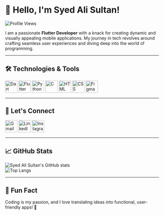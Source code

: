# 👋 Hello, I'm Syed Ali Sultan!  
![Profile Views](https://komarev.com/ghpvc/?username=alishah18105&color=blue&style=flat-square)  

I am a passionate **Flutter Developer** with a knack for creating dynamic and visually appealing mobile applications. My journey in tech revolves around crafting seamless user experiences and diving deep into the world of programming.

---

## 🛠️ Technologies & Tools  
<p align="left">
  <a href="#"><img src="https://cdn.jsdelivr.net/gh/devicons/devicon/icons/dart/dart-original.svg" alt="Dart" width="40" height="40"/></a>
  <a href="#"><img src="https://cdn.jsdelivr.net/gh/devicons/devicon/icons/flutter/flutter-original.svg" alt="Flutter" width="40" height="40"/></a>
  <a href="#"><img src="https://cdn.jsdelivr.net/gh/devicons/devicon/icons/python/python-original.svg" alt="Python" width="40" height="40"/></a>
  <a href="#"><img src="https://cdn.jsdelivr.net/gh/devicons/devicon/icons/c/c-original.svg" alt="C" width="40" height="40"/></a>
  <a href="#"><img src="https://cdn.jsdelivr.net/gh/devicons/devicon/icons/html5/html5-original.svg" alt="HTML" width="40" height="40"/></a>
  <a href="#"><img src="https://cdn.jsdelivr.net/gh/devicons/devicon/icons/css3/css3-original.svg" alt="CSS" width="40" height="40"/></a>
  <a href="#"><img src="https://upload.wikimedia.org/wikipedia/commons/3/33/Figma-logo.svg" alt="Figma" width="40" height="40"/></a>
</p>

---

## 🌟 Let's Connect  
<p align="left">
  <a href="mailto:alishah18105@gmail.com"><img src="https://upload.wikimedia.org/wikipedia/commons/7/7e/Gmail_icon_%282020%29.svg" alt="Gmail" width="40" height="40"/></a>
  <a href="https://www.linkedin.com/in/syed-ali-sultan-00b402228/" target="_blank"><img src="https://cdn.jsdelivr.net/gh/devicons/devicon/icons/linkedin/linkedin-original.svg" alt="LinkedIn" width="40" height="40"/></a>
  <a href="https://www.instagram.com/ali._.shah216/" target="_blank"><img src="https://upload.wikimedia.org/wikipedia/commons/a/a5/Instagram_icon.png" alt="Instagram" width="40" height="40"/></a>
</p>

---

## 📈 GitHub Stats  
![Syed Ali Sultan's GitHub stats](https://github-readme-stats.vercel.app/api?username=alishah18105&show_icons=true&theme=radical)  
![Top Langs](https://github-readme-stats.vercel.app/api/top-langs/?username=alishah18105&layout=compact&theme=radical)

---

## 🚀 Fun Fact  
Coding is my passion, and I love translating ideas into functional, user-friendly apps! 🌟  
